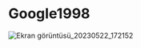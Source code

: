 # Google1998
![Ekran görüntüsü_20230522_172152](https://github.com/ismailtyy/Google1998/assets/74877119/0ccaa810-529f-4bcf-827c-9084b5b163be)
